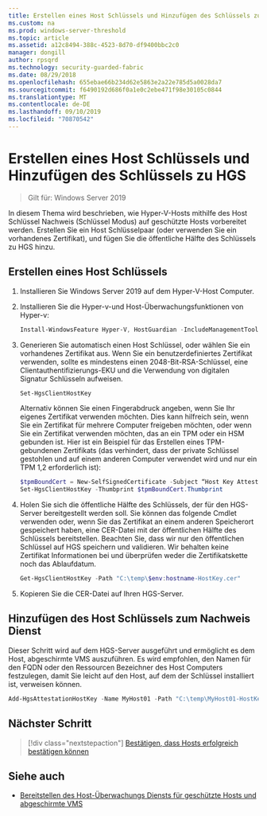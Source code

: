 ```yaml
---
title: Erstellen eines Host Schlüssels und Hinzufügen des Schlüssels zu HGS
ms.custom: na
ms.prod: windows-server-threshold
ms.topic: article
ms.assetid: a12c8494-388c-4523-8d70-df9400bbc2c0
manager: dongill
author: rpsqrd
ms.technology: security-guarded-fabric
ms.date: 08/29/2018
ms.openlocfilehash: 655ebae66b234d62e5863e2a22e785d5a0028da7
ms.sourcegitcommit: f6490192d686f0a1e0c2ebe471f98e30105c0844
ms.translationtype: MT
ms.contentlocale: de-DE
ms.lasthandoff: 09/10/2019
ms.locfileid: "70870542"
---
```

# <a name="create-a-host-key-and-add-it-to-hgs"></a>Erstellen eines Host Schlüssels und Hinzufügen des Schlüssels zu HGS

>Gilt für: Windows Server 2019


In diesem Thema wird beschrieben, wie Hyper-V-Hosts mithilfe des Host Schlüssel Nachweis (Schlüssel Modus) auf geschützte Hosts vorbereitet werden. Erstellen Sie ein Host Schlüsselpaar (oder verwenden Sie ein vorhandenes Zertifikat), und fügen Sie die öffentliche Hälfte des Schlüssels zu HGS hinzu.

## <a name="create-a-host-key"></a>Erstellen eines Host Schlüssels

1.  Installieren Sie Windows Server 2019 auf dem Hyper-V-Host Computer.
2.  Installieren Sie die Hyper-v-und Host-Überwachungsfunktionen von Hyper-v:

    ```powershell
    Install-WindowsFeature Hyper-V, HostGuardian -IncludeManagementTools -Restart
    ``` 

3.  Generieren Sie automatisch einen Host Schlüssel, oder wählen Sie ein vorhandenes Zertifikat aus. Wenn Sie ein benutzerdefiniertes Zertifikat verwenden, sollte es mindestens einen 2048-Bit-RSA-Schlüssel, eine Clientauthentifizierungs-EKU und die Verwendung von digitalen Signatur Schlüsseln aufweisen.

    ```powershell
    Set-HgsClientHostKey
    ```

    Alternativ können Sie einen Fingerabdruck angeben, wenn Sie Ihr eigenes Zertifikat verwenden möchten. 
    Dies kann hilfreich sein, wenn Sie ein Zertifikat für mehrere Computer freigeben möchten, oder wenn Sie ein Zertifikat verwenden möchten, das an ein TPM oder ein HSM gebunden ist. Hier ist ein Beispiel für das Erstellen eines TPM-gebundenen Zertifikats (das verhindert, dass der private Schlüssel gestohlen und auf einem anderen Computer verwendet wird und nur ein TPM 1,2 erforderlich ist):

    ```powershell
    $tpmBoundCert = New-SelfSignedCertificate -Subject “Host Key Attestation ($env:computername)” -Provider “Microsoft Platform Crypto Provider”
    Set-HgsClientHostKey -Thumbprint $tpmBoundCert.Thumbprint
    ```

4.  Holen Sie sich die öffentliche Hälfte des Schlüssels, der für den HGS-Server bereitgestellt werden soll. Sie können das folgende Cmdlet verwenden oder, wenn Sie das Zertifikat an einem anderen Speicherort gespeichert haben, eine CER-Datei mit der öffentlichen Hälfte des Schlüssels bereitstellen. Beachten Sie, dass wir nur den öffentlichen Schlüssel auf HGS speichern und validieren. Wir behalten keine Zertifikat Informationen bei und überprüfen weder die Zertifikatskette noch das Ablaufdatum.

    ```powershell
    Get-HgsClientHostKey -Path "C:\temp\$env:hostname-HostKey.cer"
    ```

5.  Kopieren Sie die CER-Datei auf Ihren HGS-Server.

## <a name="add-the-host-key-to-the-attestation-service"></a>Hinzufügen des Host Schlüssels zum Nachweis Dienst

Dieser Schritt wird auf dem HGS-Server ausgeführt und ermöglicht es dem Host, abgeschirmte VMS auszuführen. Es wird empfohlen, den Namen für den FQDN oder den Ressourcen Bezeichner des Host Computers festzulegen, damit Sie leicht auf den Host, auf dem der Schlüssel installiert ist, verweisen können.

```powershell
Add-HgsAttestationHostKey -Name MyHost01 -Path "C:\temp\MyHost01-HostKey.cer"
``` 

## <a name="next-step"></a>Nächster Schritt

> [!div class="nextstepaction"]
> [Bestätigen, dass Hosts erfolgreich bestätigen können](guarded-fabric-confirm-hosts-can-attest-successfully.md)

## <a name="see-also"></a>Siehe auch

- [Bereitstellen des Host-Überwachungs Diensts für geschützte Hosts und abgeschirmte VMS](guarded-fabric-deploying-hgs-overview.md)
